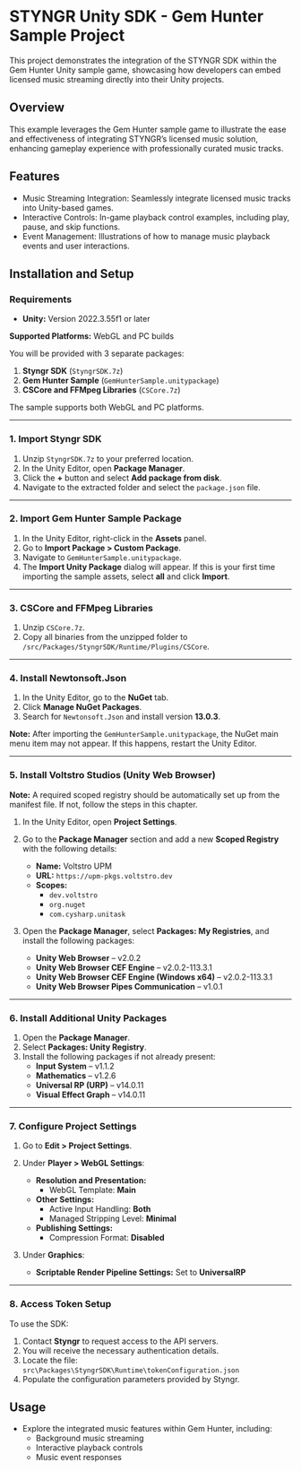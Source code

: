 
# STYNGR Unity SDK - Gem Hunter Sample Project
This project demonstrates the integration of the STYNGR SDK within the Gem Hunter Unity sample game, showcasing how developers can embed licensed music streaming directly into their Unity projects.

## Overview
This example leverages the Gem Hunter sample game to illustrate the ease and effectiveness of integrating STYNGR’s licensed music solution, enhancing gameplay experience with professionally curated music tracks.

## Features
- Music Streaming Integration: Seamlessly integrate licensed music tracks into Unity-based games.
- Interactive Controls: In-game playback control examples, including play, pause, and skip functions.
- Event Management: Illustrations of how to manage music playback events and user interactions.

## **Installation and Setup**

### **Requirements**
- **Unity:** Version 2022.3.55f1 or later 

**Supported Platforms:** WebGL and PC builds  

You will be provided with 3 separate packages:
1. **Styngr SDK** (`StyngrSDK.7z`)
2. **Gem Hunter Sample** (`GemHunterSample.unitypackage`)
3. **CSCore and FFMpeg Libraries** (`CSCore.7z`)

The sample supports both WebGL and PC platforms.

---

### **1. Import Styngr SDK**

1. Unzip `StyngrSDK.7z` to your preferred location.  
2. In the Unity Editor, open **Package Manager**.
3. Click the **+** button and select **Add package from disk**.
4. Navigate to the extracted folder and select the `package.json` file.

---

### **2. Import Gem Hunter Sample Package**

1. In the Unity Editor, right-click in the **Assets** panel.
2. Go to **Import Package > Custom Package**.
3. Navigate to `GemHunterSample.unitypackage`.
4. The **Import Unity Package** dialog will appear. If this is your first time importing the sample assets, select **all** and click **Import**.

---

### **3. CSCore and FFMpeg Libraries**

1. Unzip `CSCore.7z`.
2. Copy all binaries from the unzipped folder to `/src/Packages/StyngrSDK/Runtime/Plugins/CSCore`.

---

### **4. Install Newtonsoft.Json**

1. In the Unity Editor, go to the **NuGet** tab.
2. Click **Manage NuGet Packages**.
3. Search for `Newtonsoft.Json` and install version **13.0.3**.

**Note:** After importing the `GemHunterSample.unitypackage`, the NuGet main menu item may not appear. If this happens, restart the Unity Editor.

---

### **5. Install Voltstro Studios (Unity Web Browser)**

**Note:** A required scoped registry should be automatically set up from the manifest file. If not, follow the steps in this chapter.

1. In the Unity Editor, open **Project Settings**.
2. Go to the **Package Manager** section and add a new **Scoped Registry** with the following details:

   - **Name:** Voltstro UPM  
   - **URL:** `https://upm-pkgs.voltstro.dev`  
   - **Scopes:**
     - `dev.voltstro`
     - `org.nuget`
     - `com.cysharp.unitask`

3. Open the **Package Manager**, select **Packages: My Registries**, and install the following packages:
   - **Unity Web Browser** – v2.0.2  
   - **Unity Web Browser CEF Engine** – v2.0.2-113.3.1  
   - **Unity Web Browser CEF Engine (Windows x64)** – v2.0.2-113.3.1  
   - **Unity Web Browser Pipes Communication** – v1.0.1  

---

### **6. Install Additional Unity Packages**

1. Open the **Package Manager**.
2. Select **Packages: Unity Registry**.
3. Install the following packages if not already present:
   - **Input System** – v1.1.2  
   - **Mathematics** – v1.2.6  
   - **Universal RP (URP)** – v14.0.11  
   - **Visual Effect Graph** – v14.0.11  

---

### **7. Configure Project Settings**

1. Go to **Edit > Project Settings**.
2. Under **Player > WebGL Settings**:
   - **Resolution and Presentation:**
     - WebGL Template: **Main**
   - **Other Settings:**
     - Active Input Handling: **Both**
     - Managed Stripping Level: **Minimal**
   - **Publishing Settings:**
     - Compression Format: **Disabled**

3. Under **Graphics**:
   - **Scriptable Render Pipeline Settings:** Set to **UniversalRP**

---

### **8. Access Token Setup**

To use the SDK:
1. Contact **Styngr** to request access to the API servers.
2. You will receive the necessary authentication details.
3. Locate the file:  
   `src\Packages\StyngrSDK\Runtime\tokenConfiguration.json`
4. Populate the configuration parameters provided by Styngr.

## Usage
- Explore the integrated music features within Gem Hunter, including:
  - Background music streaming
  - Interactive playback controls
  - Music event responses